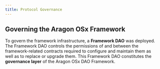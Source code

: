 ```yaml
---
title: Protocol Governance
---
```


## Governing the Aragon OSx Framework

To govern the framework infrastructure, a **Framework DAO** was deployed.
The Framework DAO controls the permissions of and between the framework-related contracts required to configure and maintain them as well as to replace or upgrade them.
This Framework DAO constitutes the **governance layer** of the Aragon OSx DAO Framework.
